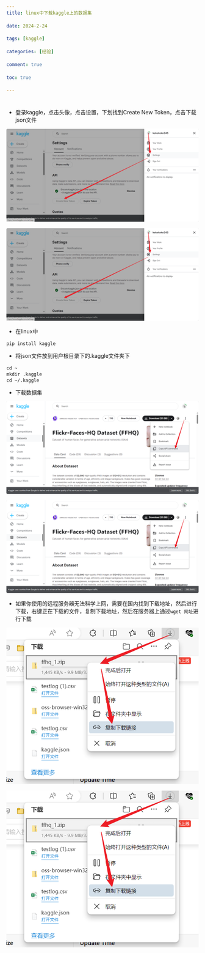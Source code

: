 ```yaml
---
title: linux中下载kaggle上的数据集

date: 2024-2-24

tags: [kaggle]

categories: [经验]

comment: true

toc: true

---
```


#
<!--more-->

- 登录kaggle，点击头像，点击设置，下划找到Create New Token，点击下载json文件

![](\themes\yilia\source\img\experience\website\1.png)

![](img\experience\website\1.png)

- 在linux中

```
pip install kaggle
```

- 将json文件放到用户根目录下的.kaggle文件夹下

```
cd ~
mkdir .kaggle
cd ~/.kaggle
```

- 下载数据集

![](\themes\yilia\source\img\experience\website\2.png)

![](img\experience\website\2.png)

- 如果你使用的远程服务器无法科学上网，需要在国内找到下载地址，然后进行下载，右键正在下载的文件，复制下载地址，然后在服务器上通过`wget 网址`进行下载

![](\themes\yilia\source\img\experience\website\3.png)

![](img\experience\website\3.png)

